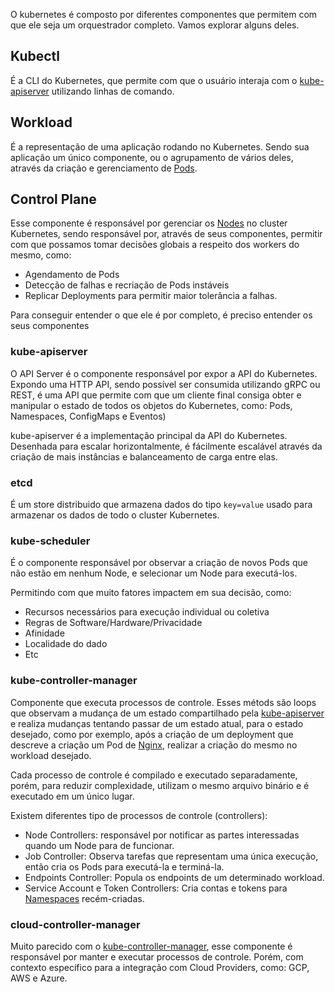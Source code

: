 O kubernetes é composto por diferentes componentes que permitem com que ele seja um orquestrador completo. Vamos explorar alguns deles.

## Kubectl

É a CLI do Kubernetes, que permite com que o usuário interaja com o [kube-apiserver](#kube-apiserver) utilizando linhas de comando.

## Workload

É a representação de uma aplicação rodando no Kubernetes. Sendo sua aplicação um único componente, ou o agrupamento de vários deles, através da criação e gerenciamento de [Pods](./kubernetes_pods.md).

## Control Plane

Esse componente é responsável por gerenciar os [Nodes](./kubernetes_nodes.md) no cluster Kubernetes, sendo responsável por, através de seus componentes, permitir com que possamos tomar decisões globais a respeito dos workers do mesmo, como: 

- Agendamento de Pods
- Detecção de falhas e recriação de Pods instáveis
- Replicar Deployments para permitir maior tolerância a falhas.

Para conseguir entender o que ele é por completo, é preciso entender os seus componentes

### kube-apiserver

O API Server é o componente responsável por expor a API do Kubernetes. Expondo uma HTTP API, sendo possível ser consumida utilizando gRPC ou REST, é uma API que permite com que um cliente final consiga obter e manipular o estado de todos os objetos do Kubernetes, como: Pods, Namespaces, ConfigMaps e Eventos)

kube-apiserver é a implementação principal da API do Kubernetes. Desenhada para escalar horizontalmente, é fácilmente escalável através da criação de mais instâncias e balanceamento de carga entre elas.

### etcd

É um store distribuido que armazena dados do tipo `key=value` usado para armazenar os dados de todo o cluster Kubernetes.

### kube-scheduler

É o componente responsável por observar a criação de novos Pods que não estão em nenhum Node, e selecionar um Node para executá-los.

Permitindo com que muito fatores impactem em sua decisão, como:

- Recursos necessários para execução individual ou coletiva
- Regras de Software/Hardware/Privacidade
- Afinidade
- Localidade do dado
- Etc

### kube-controller-manager

Componente que executa processos de controle. Esses métods são loops que observam a mudança de um estado compartilhado pela [kube-apiserver](#kube-apiserver) e realiza mudanças tentando passar de um estado atual, para o estado desejado, como por exemplo, após a criação de um deployment que descreve a criação um Pod de [Nginx](https://nginx.com), realizar a criação do mesmo no workload desejado.

Cada processo de controle é compilado e executado separadamente, porém, para reduzir complexidade, utilizam o mesmo arquivo binário e é executado em um único lugar.

Existem diferentes tipo de processos de controle (controllers):

- Node Controllers: responsável por notificar as partes interessadas quando um Node para de funcionar.
- Job Controller: Observa tarefas que representam uma única execução, então cria os Pods para executá-la e terminá-la.
- Endpoints Controller: Popula os endpoints de um determinado workload.
- Service Account e Token Controllers: Cria contas e tokens para [Namespaces](#namespaces) recém-criadas.

### cloud-controller-manager

Muito parecido com o [kube-controller-manager](#kube-controller-manager), esse componente é responsável por manter e executar processos de controle. Porém, com contexto específico para a integração com Cloud Providers, como: GCP, AWS e Azure.